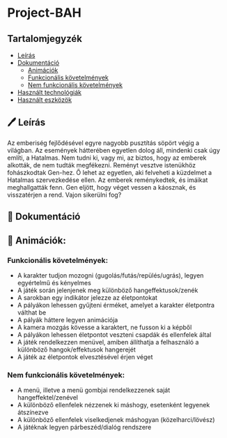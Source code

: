 # Project-BAH

## Tartalomjegyzék

- [Leírás](#%EF%B8%8F-le%C3%ADr%C3%A1s)
- [Dokumentáció](#-dokument%C3%A1ci%C3%B3)
  - [Animációk](#animaciok)
  - [Funkcionális követelmények](#funkcion%C3%A1lis-k%C3%B6vetelm%C3%A9nyek)
  - [Nem funkcionális követelmények](#nem-funkcion%C3%A1lis-k%C3%B6vetelm%C3%A9nyek)
- [Használt technológiák](#-haszn%C3%A1lt-technol%C3%B3gi%C3%A1k)
- [Használt eszközök](#-haszn%C3%A1lt-eszk%C3%B6z%C3%B6k)

## 🖊️ Leírás

Az emberiség fejlődésével egyre nagyobb pusztítás söpört végig a világban. Az események hátterében egyetlen dolog áll, mindenki csak úgy említi, a Hatalmas. Nem tudni ki, vagy mi, az biztos, hogy az emberek alkották, de nem tudták megfékezni. Reményt vesztve istenükhöz fohászkodtak Gen-hez. Ő lehet az egyetlen, aki felveheti a küzdelmet a Hatalmas szervezkedése ellen. Az emberek reménykedtek, és imáikat meghallgatták fenn. Gen eljött, hogy véget vessen a káosznak, és visszatérjen a rend. Vajon sikerülni fog?

## 📄 Dokumentáció

## 🔧 Animációk:

### Funkcionális követelmények:

  - A karakter tudjon mozogni (gugolás/futás/repülés/ugrás), legyen egyértelmű és kényelmes
  - A játék során jelenjenek meg különböző hangeffektusok/zenék
  - A sarokban egy indikátor jelezze az életpontokat
  - A pályákon lehessen gyűjteni érméket, amelyet a karakter életpontra válthat be
  - A pályák háttere legyen animációja
  - A kamera mozgás kövesse a karaktert, ne fusson ki a képből
  - A pályákon lehessen életpontot veszteni csapdák és ellenfelek által
  - A játék rendelkezzen menüvel, amiben állíthatja a felhasználó a különböző hangok/effektusok hangerejét
  - A játék az életpontok elvesztésével érjen véget

### Nem funkcionális követelmények:

  - A menü, illetve a menü gombjai rendelkezzenek saját hangeffektel/zenével
  - A különböző ellenfelek nézzenek ki máshogy, esetenként legyenek átszínezve
  - A különböző ellenfelek viselkedjenek máshogyan (közelharci/lövész)
  - A játéknak legyen párbeszéd/dialóg rendszere
